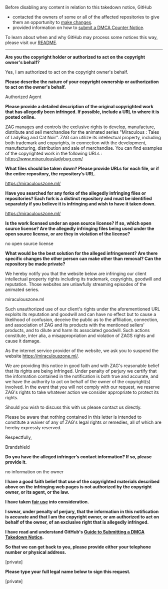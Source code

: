Before disabling any content in relation to this takedown notice, GitHub
- contacted the owners of some or all of the affected repositories to give them an opportunity to [make changes](https://docs.github.com/en/github/site-policy/dmca-takedown-policy#a-how-does-this-actually-work).
- provided information on how to [submit a DMCA Counter Notice](https://docs.github.com/en/articles/guide-to-submitting-a-dmca-counter-notice).

To learn about when and why GitHub may process some notices this way, please visit our [README](https://github.com/github/dmca/blob/master/README.md).

---

**Are you the copyright holder or authorized to act on the copyright owner's behalf?**

Yes, I am authorized to act on the copyright owner's behalf.

**Please describe the nature of your copyright ownership or authorization to act on the owner's behalf.**

Authorized Agent

**Please provide a detailed description of the original copyrighted work that has allegedly been infringed. If possible, include a URL to where it is posted online.**

ZAG manages and controls the exclusive rights to develop, manufacture, distribute and sell merchandise for the animated series "Miraculous : Tales of LadyBug and Cat Noir". ZAG can utilize its intellectual property, including both trademark and copyrights, in connection with the development, manufacturing, distribution and sale of merchandise. You can find examples of the copyrighted work in the following URLs : https://www.miraculousladybug.com/

**What files should be taken down? Please provide URLs for each file, or if the entire repository, the repository’s URL.**

https://miraculouszone.ml/

**Have you searched for any forks of the allegedly infringing files or repositories? Each fork is a distinct repository and must be identified separately if you believe it is infringing and wish to have it taken down.**

https://miraculouszone.ml/

**Is the work licensed under an open source license? If so, which open source license? Are the allegedly infringing files being used under the open source license, or are they in violation of the license?**

no open source license

**What would be the best solution for the alleged infringement? Are there specific changes the other person can make other than removal? Can the repository be made private?**

We hereby notify you that the website below are infringing our client intellectual property rights including its trademark, copyrights, goodwill and reputation. Those websites are unlawfully streaming episodes of the animated series.

miraculouszone.ml

Such unauthorized use of our client's rights under the aforementioned URL exploits its reputation and goodwill and can have no effect but to cause a likelihood of confusion, deceive the public as to the affiliation, connection, and association of ZAG and its products with the mentioned sellers' products, and to dilute and harm its associated goodwill. Such actions constitute, inter alia, a misappropriation and violation of ZAGS rights and cause it damage.

As the internet service provider of the website, we ask you to suspend the website https://miraculouszone.ml/.

We are providing this notice in good faith and with ZAG's reasonable belief that its rights are being infringed. Under penalty of perjury we certify that the information contained in the notification is both true and accurate, and we have the authority to act on behalf of the owner of the copyright(s) involved.
In the event that you will not comply with our request, we reserve ZAG's rights to take whatever action we consider appropriate to protect its rights.

Should you wish to discuss this with us please contact us directly.

Please be aware that nothing contained in this letter is intended to constitute a waiver of any of ZAG's legal rights or remedies, all of which are hereby expressly reserved.

Respectfully,

Brandshield

**Do you have the alleged infringer’s contact information? If so, please provide it.**

no information on the owner

**I have a good faith belief that use of the copyrighted materials described above on the infringing web pages is not authorized by the copyright owner, or its agent, or the law.**

**I have taken <a href="https://www.lumendatabase.org/topics/22">fair use</a> into consideration.**

**I swear, under penalty of perjury, that the information in this notification is accurate and that I am the copyright owner, or am authorized to act on behalf of the owner, of an exclusive right that is allegedly infringed.**

**I have read and understand GitHub's <a href="https://docs.github.com/articles/guide-to-submitting-a-dmca-takedown-notice/">Guide to Submitting a DMCA Takedown Notice</a>.**

**So that we can get back to you, please provide either your telephone number or physical address.**

[private]

**Please type your full legal name below to sign this request.**

[private]
